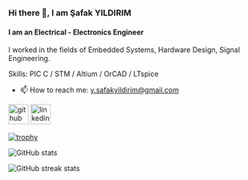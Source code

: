 ### Hi there 👋, I am Şafak YILDIRIM
#### I am an Electrical - Electronics Engineer
I worked in the fields of Embedded Systems, Hardware Design, Signal Engineering.

Skills: PIC C / STM / Altium / OrCAD / LTspice

- 📫 How to reach me: y.safakyildirim@gmail.com 


[<img src='https://cdn.jsdelivr.net/npm/simple-icons@3.0.1/icons/github.svg' alt='github' height='40'>](https://github.com/Safakyildirim)  [<img src='https://cdn.jsdelivr.net/npm/simple-icons@3.0.1/icons/linkedin.svg' alt='linkedin' height='40'>](https://www.linkedin.com/in/safak-yildirim/)  

[![trophy](https://github-profile-trophy.vercel.app/?username=Safakyildirim)](https://github.com/ryo-ma/github-profile-trophy)

![GitHub stats](https://github-readme-stats.vercel.app/api?username=Safakyildirim&show_icons=true)  

![GitHub streak stats](https://streak-stats.demolab.com/?user=Safakyildirim)  

